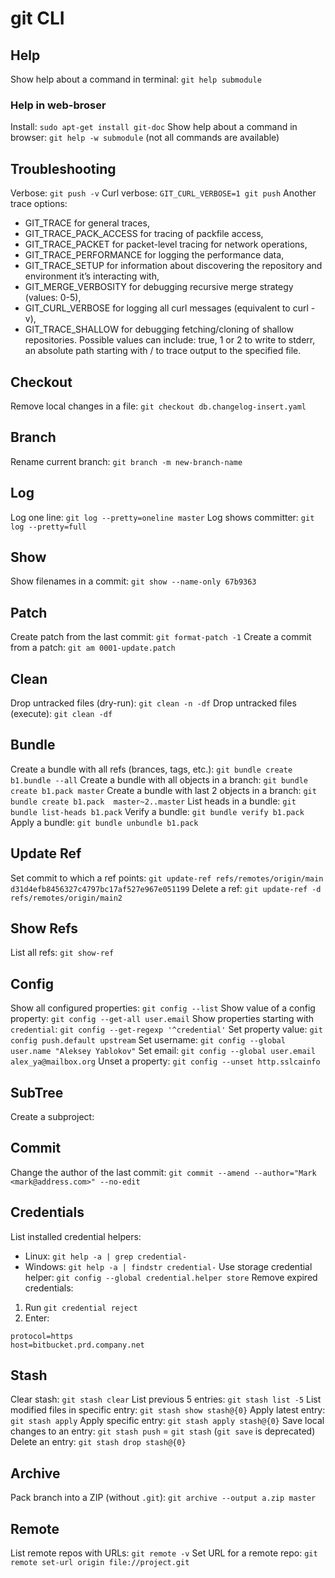 # git CLI

## Help
Show help about a command in terminal: `git help submodule`

### Help in web-broser
Install: `sudo apt-get install git-doc`
Show help about a command in browser: `git help -w submodule` (not all commands are available)

## Troubleshooting
Verbose: `git push -v`
Curl verbose: `GIT_CURL_VERBOSE=1 git push`
Another trace options: 
- GIT_TRACE for general traces,
- GIT_TRACE_PACK_ACCESS for tracing of packfile access,
- GIT_TRACE_PACKET for packet-level tracing for network operations,
- GIT_TRACE_PERFORMANCE for logging the performance data,
- GIT_TRACE_SETUP for information about discovering the repository and environment it’s interacting with,
- GIT_MERGE_VERBOSITY for debugging recursive merge strategy (values: 0-5),
- GIT_CURL_VERBOSE for logging all curl messages (equivalent to curl -v),
- GIT_TRACE_SHALLOW for debugging fetching/cloning of shallow repositories.
Possible values can include:   true, 1 or 2 to write to stderr,  an absolute path starting with / to trace output to the specified file.

## Checkout
Remove local changes in a file: `git checkout db.changelog-insert.yaml`

## Branch
Rename current branch: `git branch -m new-branch-name`

## Log
Log one line: `git log --pretty=oneline master`
Log shows committer: `git log --pretty=full`

## Show
Show filenames in a commit: `git show --name-only 67b9363`

## Patch
Create patch from the last commit: `git format-patch -1`
Create a commit from a patch: `git am 0001-update.patch`

## Clean
Drop untracked files (dry-run): `git clean -n -df`
Drop untracked files (execute): `git clean -df`

## Bundle
Create a bundle with all refs (brances, tags, etc.): `git bundle create b1.bundle --all`
Create a bundle with all objects in a branch: `git bundle create b1.pack master`
Create a bundle with last 2 objects in a branch: `git bundle create b1.pack  master~2..master`
List heads in a bundle: `git bundle list-heads b1.pack`
Verify a bundle: `git bundle verify b1.pack`
Apply a bundle: `git bundle unbundle b1.pack`

## Update Ref
Set commit to which a ref points: `git update-ref refs/remotes/origin/main d31d4efb8456327c4797bc17af527e967e051199`
Delete a ref: `git update-ref -d refs/remotes/origin/main2`

## Show Refs
List all refs: `git show-ref`

## Config
Show all configured properties: `git config --list`
Show value of a config property: `git config --get-all user.email`
Show properties starting with `credential`: `git config --get-regexp '^credential'`
Set property value: `git config push.default upstream`
Set username: `git config --global user.name "Aleksey Yablokov"`
Set email: `git config --global user.email alex_ya@mailbox.org`
Unset a property: `git config --unset http.sslcainfo`

## SubTree
Create a subproject: 

## Commit
Change the author of the last commit: `git commit --amend --author="Mark <mark@address.com>" --no-edit`

## Credentials
List installed credential helpers:
- Linux: `git help -a | grep credential-`
- Windows: `git help -a | findstr credential-`
Use storage credential helper: `git config --global credential.helper store`
Remove expired credentials:
1. Run `git credential reject`
2. Enter:
```
protocol=https
host=bitbucket.prd.company.net
```

## Stash
Clear stash: `git stash clear`
List previous 5 entries: `git stash list -5`
List modified files in specific entry: `git stash show stash@{0}`
Apply latest entry: `git stash apply`
Apply specific entry: `git stash apply stash@{0}`
Save local changes to an entry: `git stash push` = `git stash` (`git save` is deprecated)
Delete an entry: `git stash drop stash@{0}`

## Archive
Pack branch into a ZIP (without `.git`): `git archive --output a.zip master`

## Remote
List remote repos with URLs: `git remote -v`
Set URL for a remote repo: `git remote set-url origin file://project.git`
